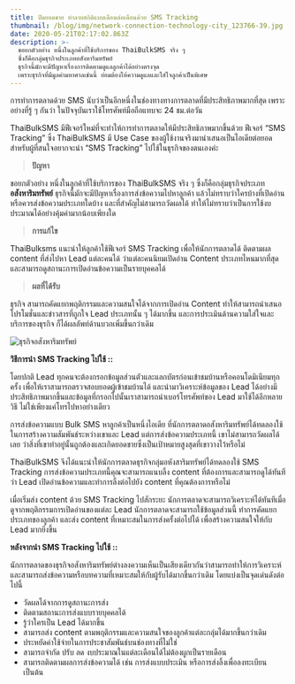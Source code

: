 ```yaml
---
title: ปิดยอดขาย ทำลายสถิติแบบเดือนต่อเดือนด้วย SMS Tracking
thumbnail: /blog/img/network-connection-technology-city_123766-39.jpg
date: 2020-05-21T02:17:02.863Z
description: >-
  ขอยกตัวอย่าง หนึ่งในลูกค้าที่ใช้บริการของ ThaiBulkSMS จริง ๆ
  ซึ่งก็คือกลุ่มธุรกิจประเภทอสังหาริมทรัพย์
  ธุรกิจนี้มักจะมีปัญหาเรื่องการติดตามดูแลลูกค้าได้อย่างตรงจุด
  เพราะธุรกิจที่มีมูลค่ามหาศาลเช่นนี้ ย่อมต้องให้ความดูแลและใส่ใจลูกค้าเป็นพิเศษ
---
```

การทำการตลาดด้วย SMS นับว่าเป็นอีกหนึ่งในช่องทางทางการตลาดที่มีประสิทธิภาพมากที่สุด เพราะอย่างที่รู้ ๆ กันว่า ในปัจจุบันเราใช้โทรศัพท์มือถือแทบจะ 24 ชม.ต่อวัน 

ThaiBulkSMS มีฟีเจอร์ใหม่ที่จะทำให้การทำการตลาดให้มีประสิทธิภาพมากขึ้นด้วย ฟีเจอร์ “SMS Tracking” ซึ่ง ThaiBulkSMS มี Use Case ของผู้ใช้งานจริงมานำเสนอเป็นไอเดียต่อยอด สำหรับผู้ที่สนใจอยากจะนำ “SMS Tracking” ไปใช้ในธุรกิจของตนเองค่ะ   

> **ปัญหา**

ขอยกตัวอย่าง หนึ่งในลูกค้าที่ใช้บริการของ ThaiBulkSMS จริง ๆ ซึ่งก็คือกลุ่มธุรกิจประเภท**อสังหาริมทรัพย์** ธุรกิจนี้มักจะมีปัญหาเรื่องการส่งข้อความไปหาลูกค้า แล้วไม่ทราบว่าใครบ้างที่เปิดอ่านหรือควรส่งข้อความประเภทใดบ้าง และที่สำคัญไม่สามารถวัดผลได้ ทำให้ไม่ทราบว่าเป็นการใช้งบประมาณได้อย่างคุ้มค่ามากน้อบเพียงใด

> **การแก้ไข**

ThaiBulksms แนะนำให้ลูกค้าใช้ฟีเจอร์ SMS Tracking เพื่อให้นักการตลาดได้ ติดตามผล content ที่ส่งไปหา Lead แต่ละคนได้ ว่าแต่ละคนนิยมเปิดอ่าน Content ประเภทไหนมากที่สุด และสามารถดูสถานะการเปิดอ่านข้อความเป็นรายบุคคลได้

> **ผลที่ได้รับ**

ธุรกิจ สามารถคัดแยกพฤติกรรมและความสนใจได้จากการเปิดอ่าน Content ทำให้สามารถนำเสนอโปรโมชั่นและข่าวสารที่ถูกใจ Lead ประเภทนั้น ๆ ได้มากขึ้น และการประเมินด้านความใส่ใจและบริการของธุรกิจ ก็ได้ผลลัพท์ด้านบวกเพิ่มขึ้นกว่าเดิม

![ธุรกิจอสังหาริมทรัพย์](/blog/img/double-exposure-businessman-working-digital-tablet-white_123766-110.jpg "Photo by freepik")

**วิธีการนำ SMS Tracking ไปใช้ ::**

โดยปกติ Lead ทุกคนจะต้องกรอกข้อมูลส่วนตัวและแลกบัตรก่อนเข้าชมบ้านหรือคอนโดมิเนียมทุกครั้ง เพื่อให้เราสามารถตรวจสอบยอดผู้เข้าชมบ้านได้ และนำมาวิเคราะห์ข้อมูลของ Lead ได้อย่างมีประสิทธิภาพมากขึ้นและข้อมูลที่กรอกไปนั้นเราสามารถนำเบอร์โทรศัพท์ของ Lead มาใช้ได้อีกหลายวิธี ไม่ใช่เพียงแค่โทรไปหาอย่างเดียว

การส่งข้อความแบบ Bulk SMS หาลูกค้าเป็นหนึ่งไอเดีย ที่นักการตลาดอสังหาริมทรัพย์ได้ทดลองใช้ในการสร้างความสัมพันธ์ระหว่างเขาและ Lead แต่การส่งข้อความประเภทนี้ เขาไม่สามารถวัดผลได้เลย ว่าสิ่งที่เขาทำอยู่นั้นถูกต้องและเกิดยอดขายซึ่งเป็นเป้าหมายสูงสุดที่เขาวางไว้หรือไม่

ThaiBulkSMS จึงได้แนะนำให้นักการตลาดธุรกิจกลุ่มอหังสาริมทรัพย์ได้ทดลองใช้ SMS Tracking การส่งข้อความประเภทนี้คุณจะสามารถแนบลิ้ง content ที่ต้องการและสามารถดูได้ทันทีว่า Lead เปิดอ่านข้อความและทำการลิ้งต่อไปยัง content ที่คุณต้องการหรือไม่

เมื่อเริ่มส่ง content ด้วย SMS Tracking ไปสักระยะ นักการตลาดจะสามารถวิเคราะห์ได้ทันทีเมื่อดูจากพฤติกรรมการเปิดอ่านของแต่ละ Lead นักการตลาดจะสามารถใช้ข้อมูลส่วนนี้ ทำการคัดแยกประเภทของลูกค้า และส่ง content ที่เหมาะสมในการส่งครั้งต่อไปได้ เพื่อสร้างความสนใจให้กับ Lead มากยิ่งขึ้น



**หลังจากนำ SMS Tracking ไปใช้ ::**

นักการตลาดของธุรกิจอสังหาริมทรัพย์ต่างลงความเห็นเป็นเสียงเดียวกันว่าสามารถทำให้การวิเคราะห์และสามารถส่งข้อความหรือบทความที่เหมาะสมให้กับผู้รับได้มากขึ้นกว่าเดิม โดยแบ่งเป็นจุดเด่นดังต่อไปนี้

* วัดผลได้จากการดูสถานะการส่ง
* ติดตามสถานะการส่งแบบรายบุคคลได้
* รู้ว่าใครเป็น Lead ได้มากขึ้น
* สามารถส่ง content ตามพฤติกรรมและความสนใจของลูกค้าแต่ละกลุ่มได้มากขึ้นกว่าเดิม
* ประหยัดค่าใช้จ่ายในการประชาสัมพันธ์บนช่องทางที่ไม่ใช่
* สามารถจำกัด ปรับ ลด งบประมาณในแต่ละเดือนได้ไม่ต้องผูกเป็นรายเดือน
* สามารถติดตามผลการส่งข้อความได้ เช่น การส่งแบบประเมิน หรือการส่งลิ้งเพื่อลงทะเบียน เป็นต้น
